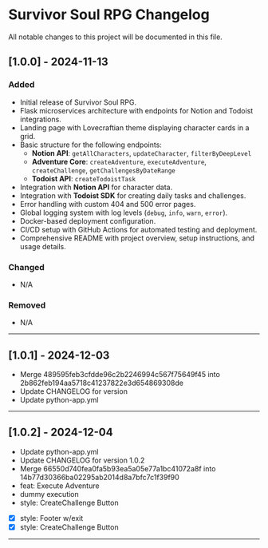 # Survivor Soul RPG Changelog

All notable changes to this project will be documented in this file.

## [1.0.0] - 2024-11-13
### Added
- Initial release of Survivor Soul RPG.
- Flask microservices architecture with endpoints for Notion and Todoist integrations.
- Landing page with Lovecraftian theme displaying character cards in a grid.
- Basic structure for the following endpoints:
  - **Notion API**: `getAllCharacters`, `updateCharacter`, `filterByDeepLevel`
  - **Adventure Core**: `createAdventure`, `executeAdventure`, `createChallenge`, `getChallengesByDateRange`
  - **Todoist API**: `createTodoistTask`
- Integration with **Notion API** for character data.
- Integration with **Todoist SDK** for creating daily tasks and challenges.
- Error handling with custom 404 and 500 error pages.
- Global logging system with log levels (`debug`, `info`, `warn`, `error`).
- Docker-based deployment configuration.
- CI/CD setup with GitHub Actions for automated testing and deployment.
- Comprehensive README with project overview, setup instructions, and usage details.

### Changed
- N/A

### Removed
- N/A
---
## [1.0.1] - 2024-12-03
- Merge 489595feb3cfdde96c2b2246994c567f75649f45 into 2b862feb194aa5718c41237822e3d654869308de
- Update CHANGELOG for version
- Update python-app.yml
---
## [1.0.2] - 2024-12-04
- Update python-app.yml
- Update CHANGELOG for version 1.0.2
- Merge 66550d740fea0fa5b93ea5a05e77a1bc41072a8f into 14b77d30366ba02295ab2014d8a7bfc7c1f39f90
- feat: Execute Adventure 
- dummy execution
- style: CreateChallenge Button
- [x]  style: Footer w/exit
- [x]  style: CreateChallenge Button
---

